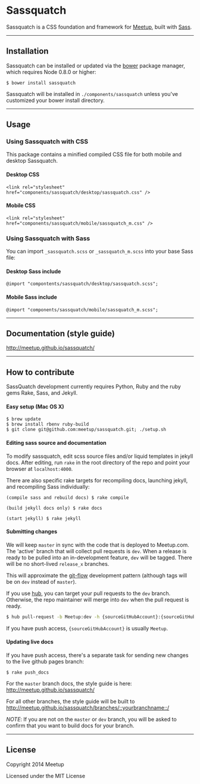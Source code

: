 # Sassquatch
Sassquatch is a CSS foundation and framework for [Meetup](http://www.meetup.com), built with [Sass](http://sass-lang.com/).


- - -

## Installation

Sassquatch can be installed or updated via the [bower](https://github.com/twitter/bower) package manager, which requires Node 0.8.0 or higher:

	$ bower install sassquatch

Sassquatch will be installed in `./components/sassquatch` unless you've customized your bower install directory.

- - -

## Usage

### Using Sassquatch with CSS

This package contains a minified compiled CSS file for both mobile and desktop Sassquatch.

#### Desktop CSS

    <link rel="stylesheet" href="components/sassquatch/desktop/sassquatch.css" />

#### Mobile CSS

    <link rel="stylesheet" href="components/sassquatch/mobile/sassquatch_m.css" />


### Using Sassquatch with Sass

You can import `_sassquatch.scss` or `_sassquatch_m.scss` into your base Sass file:
	
#### Desktop Sass include

	@import "compontents/sassquatch/desktop/sassquatch.scss";	
	
#### Mobile Sass include

	@import "components/sassquatch/mobile/sassquatch_m.scss";

- - -

## Documentation (style guide)

http://meetup.github.io/sassquatch/

- - -

## How to contribute
SassQuatch development currently requires Python, Ruby and the ruby gems Rake, Sass, and Jekyll.

#### Easy setup (Mac OS X)

```
$ brew update
$ brew install rbenv ruby-build
$ git clone git@github.com:meetup/sassquatch.git; ./setup.sh
```

#### Editing sass source and documentation
To modify sassquatch, edit scss source files and/or liquid templates in jekyll docs.
After editing, run `rake` in the root directory of the repo and point your browser at `localhost:4000`.

There are also specific rake targets for recompiling docs, launching jekyll, and recompiling Sass individually:

	(compile sass and rebuild docs) $ rake compile

	(build jekyll docs only) $ rake docs

	(start jekyll) $ rake jekyll


#### Submitting changes

We will keep `master` in sync with the code that is deployed to Meetup.com. The 'active' branch that will collect pull requests is `dev`. When a release is ready to be pulled into an in-development feature, `dev` will be tagged. There will be no short-lived `release_x` branches.

This will approximate the [git-flow](http://nvie.com/posts/a-successful-git-branching-model/) development pattern (although tags will be on `dev` instead of `master`).

If you use [hub](https://github.com/github/hub), you can target your pull requests to the `dev` branch. Otherwise, the repo maintainer will merge into `dev` when the pull request is ready.

```sh
$ hub pull-request -b Meetup:dev -h {sourceGitHubAccount}:{sourceGitHubBranch}
```

If you have push access, `{sourceGitHubAccount}` is usually `Meetup`.

#### Updating live docs
If you have push access, there's a separate task for sending new changes to the live github pages branch:

	$ rake push_docs

For the `master` branch docs, the style guide is here: http://meetup.github.io/sassquatch/

For all other branches, the style guide will be built to http://meetup.github.io/sassquatch/branches/::yourbranchname::/

_NOTE_: If you are not on the `master` or `dev` branch, you will be asked to confirm that you want to build docs for your branch.
- - -


## License

Copyright 2014 Meetup

Licensed under the MIT License
